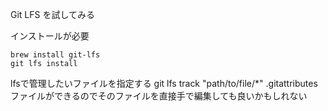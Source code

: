 
Git LFS を試してみる

インストールが必要
```
brew install git-lfs
git lfs install
```

lfsで管理したいファイルを指定する
git lfs track "path/to/file/*"
.gitattributes ファイルができるのでそのファイルを直接手で編集しても良いかもしれない

